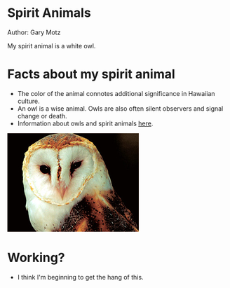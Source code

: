 # Spirit Animals
Author: Gary Motz

My spirit animal is a white owl.

# Facts about my spirit animal
- The color of the animal connotes additional significance in Hawaiian culture.
- An owl is a wise animal. Owls are also often silent observers and signal change or death.
- Information about owls and spirit animals [here](http://www.spiritanimal.info/owl-spirit-animal/).

![alt text](owl-totem-300.jpg)

# Working?
- I think I'm beginning to get the hang of this.